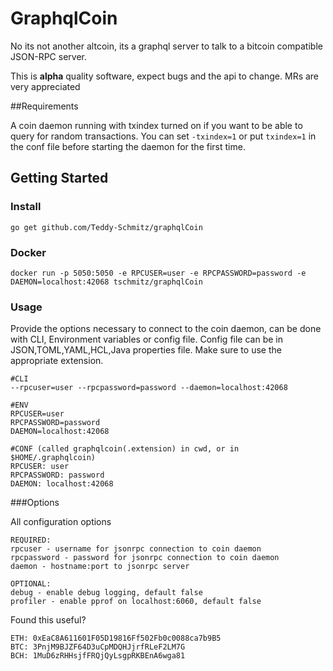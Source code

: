 # GraphqlCoin

No its not another altcoin, its a graphql server to talk to a bitcoin compatible JSON-RPC server.

This is **alpha** quality software, expect bugs and the api to change. MRs are very appreciated

##Requirements

A coin daemon running with txindex turned on if you want to be able to query for random transactions.  You can set `-txindex=1` or put `txindex=1` in the conf file before starting the daemon for the first time.

## Getting Started
### Install

`go get github.com/Teddy-Schmitz/graphqlCoin`

### Docker

`docker run -p 5050:5050 -e RPCUSER=user -e RPCPASSWORD=password -e DAEMON=localhost:42068 tschmitz/graphqlCoin`

### Usage

Provide the options necessary to connect to the coin daemon, can be done with CLI, Environment variables or config file.
Config file can be in JSON,TOML,YAML,HCL,Java properties file.  Make sure to use the appropriate extension.

```
#CLI
--rpcuser=user --rpcpassword=password --daemon=localhost:42068

#ENV
RPCUSER=user
RPCPASSWORD=password 
DAEMON=localhost:42068

#CONF (called graphqlcoin(.extension) in cwd, or in $HOME/.graphqlcoin)
RPCUSER: user
RPCPASSWORD: password 
DAEMON: localhost:42068
```

###Options

All configuration options

```
REQUIRED:
rpcuser - username for jsonrpc connection to coin daemon
rpcpassword - password for jsonrpc connection to coin daemon
daemon - hostname:port to jsonrpc server

OPTIONAL:
debug - enable debug logging, default false
profiler - enable pprof on localhost:6060, default false
```

Found this useful?

```
ETH: 0xEaC8A611601F05D19816Ff502Fb0c0088ca7b9B5  
BTC: 3PnjM9BJZF64D3uCpMDQHJjrfRLeF2LM7G
BCH: 1MuD6zRHHsjfFRQjQyLsgpRKBEnA6wga81
```